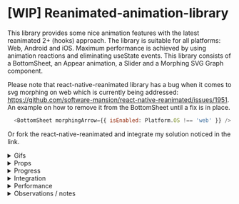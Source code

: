 # [WIP] Reanimated-animation-library
This library provides some nice animation features with the latest reanimated 2+ (hooks) approach. The library is suitable for all platforms: Web, Android and iOS. Maximum performance is achieved by using animation reactions and eliminating useState events. This library consists of a BottomSheet, an Appear animation, a Slider and a Morphing SVG Graph component.

Please note that react-native-reanimated library has a bug when it comes to svg morphing on web which is currently being addressed: https://github.com/software-mansion/react-native-reanimated/issues/1951. An example on how to remove it from the BottomSheet until a fix is in place.
```Javascript
  <BottomSheet morphingArrow={{ isEnabled: Platform.OS !== 'web' }} />
```

Or fork the react-native-reanimated and integrate my solution noticed in the link.

<details>
  <summary>Gifs</summary>
  
  ## BottomSheet
![Alt Text](https://media.giphy.com/media/Ik9LNWjdCMrvGg5ToJ/giphy.gif)
![Alt Text](https://media.giphy.com/media/HF6U0tvtuE7UQra27j/giphy.gif)
![Alt Text](https://media.giphy.com/media/z386AcY2dPdthZLJKz/giphy.gif)
</details>
<details>
  <summary>Props</summary>
  
  ## BottomSheet
  
  | Prop | Type | Description | 
| :--- | :---: | :---:|
  | scrollY | Animated.SharedValue<number> | An outside prop that can be connected to the BottomSheet. Then it reacts to other scroll events
  | snapEffectDirection | Animated.SharedValue<string> | Used together with SnapEffect component. It tells the BottomSheet how to react to the effect. Please look in examples for more information
  | snapPointBottom | number |
  | extraOffset | number | In some cases there is an extra offset that the BottomSheet needs to take into account. This prop helps to get the perfect offset
  | borderTopRightRadius and borderTopLeftRadius | number | Sets the border top radius'
  | backgroundColor | string | Sets the background color
  | contentComponent | node | Content component
  | footerComponent | node | Footer component
  | headerComponent | node | Header component
  | scrollArrowTopComponent | node | Scroll arrow top component
  | scrollArrowBottomComponent | node | Scroll arrow bottom component
  | scrollArrows = { isEnabled: boolean, fill: string, dimensions: number, topArrowOffset: number, bottomArrowOffset: number } | object | When there is no scrollArrowBottom- or top component then this object can be used for styling the scroll arrows.
  | extraSnapPointBottomOffset | number | Minor differences occours depending on the Platform. This prop helps to get the perfect snap point on all platforms
  | header = { height: number } | object | If there is no header component then this object can be used to style the header
  | morphingArrow = { isEnabled: boolean, offset: number, fill: string } | object | As there currently is a bug on web when interpolating SVG's with reanimated, then the morphing arrow can be disabled for specific platforms using this prop
  | fadingScrollEdges = { isEnabled: boolean, androidFadingEdgeLength: number, iOSAndWebFadingEdgeHeight: number, nativeBackgroundColor: string, webBackgroundColorTop: string, webBackgroundColorBottom: string | object | This prop ensures that there is a scrolling edge when the content is scrollable
  | getCurrentConfigRequest(config) | function | This function will provide the current configuration
  | onLayoutRequest(cardHeight) | function | In some use cases the card height of the BottomSheet might become useful
  
  
</details>
<details>
  <summary>Progress</summary>
  
  ## Current progress
  
- [x] ScrollViewKeyboardAvoid. Personally I have had troubles using the KeyboardAvoidView from react-native where I am limited to only use one behaviour. This approach uses two behaviours at the same time with reanimated. First it manipulates the translationY position so the content container floats above the keyboard. Secondly it changes the height of the content container so a nice scroll-to-focused-input gets triggered. A minimum requirement for this approach to work is to use this library's ```<InputField />```. Multiple examples can be found in the project Example folder.
- [x] InputField. This is a component that is connected to the above ScrollViewKeyboardAvoid. When focused and the minimum requirements for ScrollViewKeyboardAvoid is met, then a smooth scroll-to-focused-input field event will trigger.
- [x] BottomSheet
  - [x] Static event: When background content is not scrollable then the background content should not be snappable
  - [x] Scroll arrows that appear / dissapear
  - [x] Fading scroll edges for alle platforms 
  - [x] Drag resistance when using the snap effect
  - [x] InputField component that accepts a unique id so no matter where the component is located then a nice scrollTo animation effect to the input field is achieved
  - [x] If the background content is not scrollable but there is content hiding behind the card, then make the component snappable so the card will collapse if the user tries to do a scroll gesture on the background content
  - [x] Morphing arrow that follows the Y axis animation of the card
  - [x] Card is collapsable by either clicking, gesturing, overlapping from scroll to pan gesture or scrolling the background content
  - [x] The card should be able to handle input fields. When an input field is pressed, then the keyboard should press the card upwards and a scrolling animation should scroll to the input field
  - [x] Add a ScrollView component in a PanGestureHandler component
  - [x] iOS + Android: Overlap from a scrolling gesture to a pan gesture by creating a scroll-to-top snapping effect
  - [x] Basic animation features (scrolling and pan gesture event)
  - [x] Header component
  - [x] Content component
  - [x] Footer component
- [ ] Appear
- [ ] Slider
- [ ] Morphing SVG Graph
- [ ] Unit tests
</details>
<details>
  <summary>Integration</summary>
  
## React integration
```Javascript
import React from 'react';
import { Platform, useWindowDimensions } from 'react-native';
import styled from 'styled-components/native';
import Animated, {
  useSharedValue,
  useAnimatedScrollHandler,
  useAnimatedRef,
} from 'react-native-reanimated';
import { BottomSheet, snapEffect } from '@marcuzgabriel/reanimated-animation-library';
  
const HEADER_HEIGHT = 50;
const EXTRA_SNAP_POINT_OFFSET = 30;

const isAndroid = Platform.OS === 'android';

const fakeScrollItem = [
  {
    text: `Lorem ipsum dolor sit amet, consectetur adipiscing elit, sed do eiusmod tempor incididunt
  ut labore et dolore magna aliqua. Ut enim ad minim veniam, quis nostrud exercitation ullamco
  laboris nisi ut aliquip ex ea commodo consequat. Duis aute irure dolor in reprehenderit in
  voluptate velit esse cillum dolore eu fugiat nulla pariatur.
`,
  },
];

const Wrapper = styled.View<{ windowHeight: number }>`
  position: relative;
  height: ${({ windowHeight }): number => windowHeight}px;
  width: 100%;
`;

const Content = styled.View`
  width: 100%;
  height: 400;
  background-color: purple;
`;

const Header = styled.View`
  width: 100%;
  height: 100px;
  background: black;
  justify
`;

const Text = styled.Text``;

const FakeContentWrapper = styled.View<{ windowHeight: number }>`
  background: white;
  height: ${({ windowHeight }): number => windowHeight}px;
  width: 100%;
  padding: 32px 16px;
`;

const ScrollViewWithSnapEffect: React.FC = () => {
  const scrollViewRef = useAnimatedRef<Animated.ScrollView>();
  const scrollY = useSharedValue(0);
  const cardHeight = useSharedValue(0);
  const snapEffectDirection = useSharedValue('');

  const windowHeight = useWindowDimensions().height;

  const onScrollHandler = useAnimatedScrollHandler({
    onScroll: e => {
      scrollY.value = e.contentOffset.y;
    },
  });

  return (
    <Wrapper windowHeight={windowHeight}>
      <Animated.ScrollView
        ref={scrollViewRef}
        bounces={false}
        alwaysBounceVertical={false}
        onScroll={onScrollHandler}
        scrollEventThrottle={16}
      >
        <SnapEffect cardHeight={cardHeight} snapEffectDirection={snapEffectDirection}>
          {fakeScrollItem.map(({ text }, i) => (
            <FakeContentWrapper windowHeight={windowHeight} key={`${i}_${text}`}>
              <Text>{text}</Text>
            </FakeContentWrapper>
          ))}
        </SnapEffect>
      </Animated.ScrollView>
      <BottomSheet
        scrollY={scrollY}
        fadingScrollEdges={{ isEnabled: false }}
        morphingArrow={{ isEnabled: true, offset: 20 }}
        keyboardAvoidBottomMargin={isAndroid ? 16 : 0}
        snapEffectDirection={snapEffectDirection}
        snapPointBottom={HEADER_HEIGHT + EXTRA_SNAP_POINT_OFFSET}
        onLayoutRequest={(height: number): void => {
          cardHeight.value = height;
        }}
        contentComponent={<Content />}
      />
    </Wrapper>
  );
};

export default ScrollViewWithSnapEffect;
```
  
## Expo integration
npm install @marcuzgabriel/reanimated-animation-library@1.0.0
https://github.com/marcuzgabriel/reanimated-animation-library/packages/813007

Update app.json accordingly and remember to pod install and build the projects properly.
```Javascript
{
  "name": "MyTSProject",
  "displayName": "MyTSProject",
  "expo": {
    "name": "MyTSProject",
    "slug": "MyTSProject",
    "version": "1.0.0",
    "assetBundlePatterns": [
      "**/*"
    ],
    "web": {
      "build": {
        "babel": {
          "include": [
            "@marcuzgabriel/reanimated-animation-library"
          ]
        }
      }
    }
  }
}
```
</details>
<details>
  <summary>Performance</summary>
  
  ## Performance observations
The only time a performance decrease occours is when the native keyboad appears. This type of performance decrease will always happend with or without reanimated. If you experience any other performance decrease, please let me know :)
</details>
<details>
  <summary>Observations / notes</summary>
  
## Observations
Latest react-native-gesture-handler version vs old and latest react-native-reanimated vs old

| Package | Platform | Observations / bugs |
| :--- | :---: | :---: |
| #react-native-reanimated | web | The package has a bug on web when it comes to interpolating SVG's. https://github.com/software-mansion/react-native-reanimated/issues/1951 |
| #react-native-gesture-handler | all | There are quite some limitation from previously. Before react-native-gesture-handler handled the touches automatically with no further control to it. Now all pan gestures needs to be controlled with waitFor and simoustanously.
| #react-native-gesture-handler | web & Android |  react-native-gesture-handler and the props waitFor and simultaneously don't work properly for either web or Android. The behaviourial indefferences can be observed when you play around with simultaneously handlers. On iOS simultaneously handlers follow along (works as expected) where on Android and web they don't. Please ask if you need an example. https://github.com/software-mansion/react-native-gesture-handler/issues/420 https://github.com/software-mansion/react-native-gesture-handler/issues/927 |
| #useAnimatedGestureHandler | all | this approach is nice for simple use case but has no gesture state control. The same goes for useAnimatedScrollHander. Mixing, constraining and manipulating gestures directly is no longer achievably.
| #useAnimatedReaction | all | The oldschool approach with react-native-animated have a global scope for animations also known as the <Animation.Code> scope where values from different events can be mixed together and manipulated in direct time. It is rather difficult to achieve the same flexibility with the new hooks approach. Positively the new approach is probably more effective with the hooks and provides a smoother animation experience. useAnimatedReaction scope is the hook that comes the closest to <Animation.Code>
| #react-native-reanimated | all | A much better control of animations is now achieveable with HOA's (higher-order animations) as the animations functions as a first-class citizen. A few examples can be found in the library under ./src/hoas |
| #useWindowDimensions | Android | A micro difference occours when setting the child height within a Animated.ScrollView component to the window height with the use of useWindowDimensions. When exctracting the child height with (onContentSizeChange) then the height says 683.4285888671875 vs the windowheight 683.4285714285714. An offset constant is therefore needed to determine scrollability.
| simulator update behaviour | all | As reanimated is using worklets and other functionality that runs on a different thread, then a change in props might first work when the simulator is refreshed

